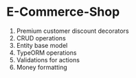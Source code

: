 # E-Commerce-Shop

1. Premium customer discount decorators
2. CRUD operations
3. Entity base model
4. TypeORM operations
5. Validations for actions
6. Money formatting